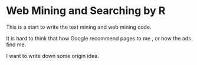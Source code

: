 # Web Mining and Searching by R
This is a start to write the text mining and web mining code.

It is hard to think that how Google recommend pages to me , or how the ads find me.

I want to write down some origin idea.
